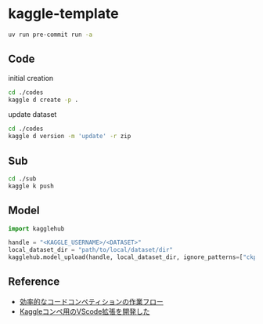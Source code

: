 # kaggle-template

```bash
uv run pre-commit run -a
```

## Code

initial creation

```bash
cd ./codes
kaggle d create -p .
```

update dataset

```bash
cd ./codes
kaggle d version -m 'update' -r zip
```

## Sub

```bash
cd ./sub
kaggle k push
```

## Model

```python
import kagglehub

handle = "<KAGGLE_USERNAME>/<DATASET>"
local_dataset_dir = "path/to/local/dataset/dir"
kagglehub.model_upload(handle, local_dataset_dir, ignore_patterns=["ckpt*.pth"])
```

## Reference

- [効率的なコードコンペティションの作業フロー](https://ho.lc/blog/kaggle_code_submission/)
- [Kaggleコンペ用のVScode拡張を開発した](https://ho.lc/blog/vscode_kaggle_extension/)

